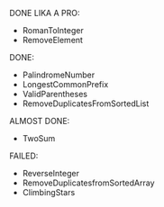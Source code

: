 DONE LIKA A PRO:
- RomanToInteger
- RemoveElement

DONE:
- PalindromeNumber
- LongestCommonPrefix
- ValidParentheses
- RemoveDuplicatesFromSortedList

ALMOST DONE:
- TwoSum

FAILED:
- ReverseInteger
- RemoveDuplicatesfromSortedArray
- ClimbingStars
